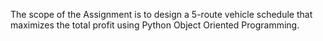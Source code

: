 The scope of the Assignment is to design a 5-route vehicle schedule
that maximizes the total profit using Python Object Oriented Programming.
